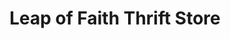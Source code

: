 ---
title: "Leap of Faith Thrift Store"
url: /south-daytona/leap-of-faith-thrift-store/
shop: Kleidung
---